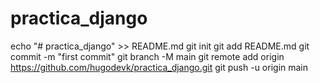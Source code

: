 # practica_django
echo "# practica_django" >> README.md
git init
git add README.md
git commit -m "first commit"
git branch -M main
git remote add origin https://github.com/hugodevk/practica_django.git
git push -u origin main